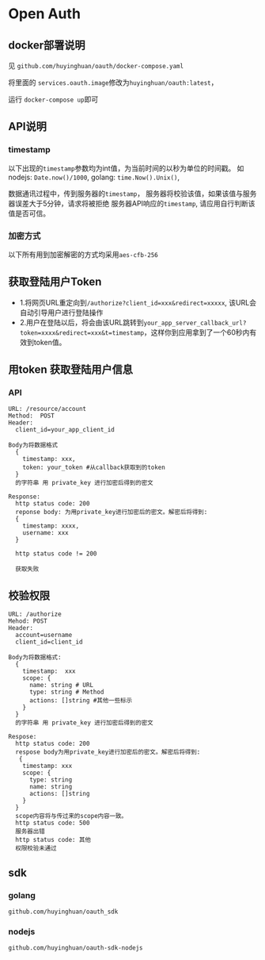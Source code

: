 # Open Auth

## docker部署说明

见 `github.com/huyinghuan/oauth/docker-compose.yaml`

将里面的 `services.oauth.image`修改为`huyinghuan/oauth:latest`，

运行 `docker-compose up`即可


## API说明

### timestamp

以下出现的`timestamp`参数均为int值，为当前时间的以秒为单位的时间戳。
如nodejs: `Date.now()/1000`, golang: `time.Now().Unix()`, 

数据通讯过程中，传到服务器的`timestamp`， 服务器将校验该值，如果该值与服务器误差大于5分钟，请求将被拒绝
服务器API响应的`timestamp`, 请应用自行判断该值是否可信。

### 加密方式

以下所有用到加密解密的方式均采用`aes-cfb-256`

## 获取登陆用户Token

- 1.将网页URL重定向到`/authorize?client_id=xxx&redirect=xxxxx`, 该URL会自动引导用户进行登陆操作
- 2.用户在登陆以后，将会由该URL跳转到`your_app_server_callback_url?token=xxxx&redirect=xxx&t=timestamp`，这样你到应用拿到了一个60秒内有效到token值。


## 用token 获取登陆用户信息

### API

```
URL: /resource/account
Method:  POST
Header:
  client_id=your_app_client_id

Body为将数据格式 
  {
    timestamp: xxx,
    token: your_token #从callback获取到的token
  }
  的字符串 用 private_key 进行加密后得到的密文

Response:
  http status code: 200
  reponse body: 为用private_key进行加密后的密文。解密后将得到:
  {
    timestamp: xxxx,
    username: xxx
  }

  http status code != 200

  获取失败
```


## 校验权限

```
URL: /authorize
Mehod: POST
Header:
  account=username
  client_id=client_id

Body为将数据格式:
  {
    timestamp:  xxx
    scope: {
      name: string # URL
      type: string # Method
      actions: []string #其他一些标示
    }
  }
  的字符串 用 private_key 进行加密后得到的密文

Respose:
  http status code: 200
  respose body为用private_key进行加密后的密文。解密后将得到:
   {
    timestamp: xxx
    scope: {
      type: string
      name: string
      actions: []string
    }
  }
  scope内容将与传过来的scope内容一致。
  http status code: 500
  服务器出错
  http status code: 其他
  权限校验未通过

```

## sdk

### golang

`github.com/huyinghuan/oauth_sdk`

### nodejs

`github.com/huyinghuan/oauth-sdk-nodejs`